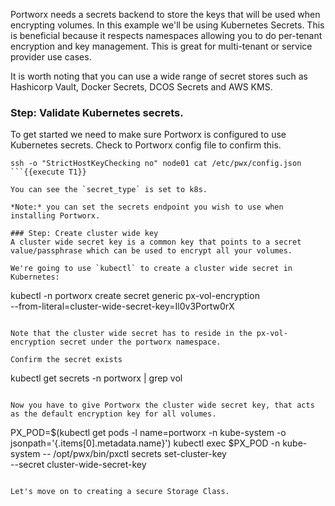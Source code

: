 Portworx needs a secrets backend to store the keys that will be used when encrypting volumes. In this example we'll be using Kubernetes Secrets. This is beneficial because it respects namespaces allowing you to do per-tenant encryption and key management. This is great for multi-tenant or service provider use cases.

It is worth noting that you can use a wide range of secret stores such as Hashicorp Vault, Docker Secrets, DCOS Secrets and AWS KMS.

### Step: Validate Kubernetes secrets.
To get started we need to make sure Portworx is configured to use Kubernetes secrets. Check to Portworx config file to confirm this.
```
ssh -o "StrictHostKeyChecking no" node01 cat /etc/pwx/config.json
```{{execute T1}}

You can see the `secret_type` is set to k8s. 

*Note:* you can set the secrets endpoint you wish to use when installing Portworx.

### Step: Create cluster wide key
A cluster wide secret key is a common key that points to a secret value/passphrase which can be used to encrypt all your volumes.

We're going to use `kubectl` to create a cluster wide secret in Kubernetes:

```
kubectl -n portworx create secret generic px-vol-encryption \
  --from-literal=cluster-wide-secret-key=Il0v3Portw0rX
```{{execute T1}}

Note that the cluster wide secret has to reside in the px-vol-encryption secret under the portworx namespace.

Confirm the secret exists

```
kubectl get secrets -n portworx | grep vol
```{{execute T1}}

Now you have to give Portworx the cluster wide secret key, that acts as the default encryption key for all volumes.
```
PX_POD=$(kubectl get pods -l name=portworx -n kube-system -o jsonpath='{.items[0].metadata.name}')
kubectl exec $PX_POD -n kube-system -- /opt/pwx/bin/pxctl secrets set-cluster-key \
  --secret cluster-wide-secret-key
```{{execute T1}}

Let's move on to creating a secure Storage Class.